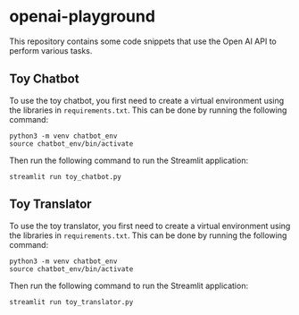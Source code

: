 # openai-playground
 
This repository contains some code snippets that use the Open AI API to perform various tasks.

## Toy Chatbot
To use the toy chatbot, you first need to create a virtual environment using the libraries in `requirements.txt`. This can be done by running the following command:

```
python3 -m venv chatbot_env
source chatbot_env/bin/activate
```

Then run the following command to run the Streamlit application:

```
streamlit run toy_chatbot.py
```

## Toy Translator
To use the toy translator, you first need to create a virtual environment using the libraries in `requirements.txt`. This can be done by running the following command:

```
python3 -m venv chatbot_env
source chatbot_env/bin/activate
```

Then run the following command to run the Streamlit application:

```
streamlit run toy_translator.py
```
